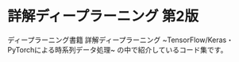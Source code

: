 # 詳解ディープラーニング 第2版

ディープラーニング書籍 詳解ディープラーニング \~TensorFlow/Keras・PyTorchによる時系列データ処理\~ の中で紹介しているコード集です。
